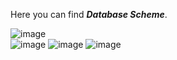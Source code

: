 Here you can find ***Database Scheme***.
   
![image](https://user-images.githubusercontent.com/78954615/208266528-0351c8f0-1afa-42aa-a53b-1168bd90a280.png)   
![image](https://user-images.githubusercontent.com/78954615/208266550-e92f5351-746e-4bad-8b86-3a4ad8150a05.png)
![image](https://user-images.githubusercontent.com/78954615/208266553-f462551e-10df-47f9-93c0-21c5cf56d21f.png)
![image](https://user-images.githubusercontent.com/78954615/208266554-6da755a6-e2d7-404a-b5ec-a5f94023b2ab.png)
